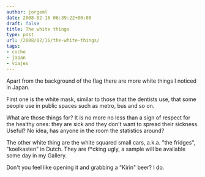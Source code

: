 ```yaml
---
author: jorgeml
date: 2008-02-16 06:39:22+00:00
draft: false
title: The white things
type: post
url: /2008/02/16/the-white-things/
tags:
- coche
- japan
- viajes
---
```


Apart from the background of the flag there are more white things I noticed in
Japan.

First one is the white mask, similar to those that the dentists use, that some
people use in public spaces such as metro, bus and so on.

What are those things for? It is no more no less than a sign of respect for the
healthy ones: they are sick and they don't want to spread their sickness. Useful?
No idea, has anyone in the room the statistics around?

The other white thing are the white squared small cars, a.k.a. "the fridges",
"koelkasten" in Dutch. They are f*cking ugly, a sample will be available some day in my Gallery.

Don't you feel like opening it and grabbing a "Kirin" beer? I do.
